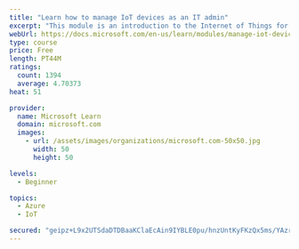 ```yaml
---
title: "Learn how to manage IoT devices as an IT admin"
excerpt: "This module is an introduction to the Internet of Things for IT admins."
webUrl: https://docs.microsoft.com/en-us/learn/modules/manage-iot-devices/
type: course
price: Free
length: PT44M
ratings:
  count: 1394
  average: 4.70373
heat: 51

provider:
  name: Microsoft Learn
  domain: microsoft.com
  images:
    - url: /assets/images/organizations/microsoft.com-50x50.jpg
      width: 50
      height: 50

levels:
  - Beginner

topics:
  - Azure
  - IoT

secured: "geipz+L9x2UTSdaDTDBaaKClaEcAin9IYBLE0pu/hnzUntKyFKzQx5ms/YAzr0R2ZgBXYOb/a6WMT3H9qPD19nJ1Tj2LxY12B4l7okD+sGUk1yJjemszxeprrGB8TLUUFDEFqhF6LD81Atl67+ZnXw/funzK06JXs0aJ0HonUTgLKTW5v4ry/xZyG+LiIvJcuOsoxEkMawgQTzY0jkeoreY4JplsXMci/m/NBGXR993QhQaq8i7xZFqvZZNkDQFvaqq2+oEBenw/qZO/whJ0jcq1+zFkrFwJ461/i8SCughjPc0PyiWHu8LFJv7XNdQ6rsTtfL3qIrM6KjtKDhMIEQpHVKseixVu1Mz0kB5XJNb9GA7a9sikU/K9xnizzh1ZbqTuqyfdTbjaZ9BZMM2tFeCEPzNn7B1KFJxoztWQxcQ=;LRcjd/up0egZsvhAELtH0Q=="
---
```


